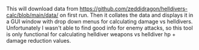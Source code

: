 This will download data from https://github.com/zeddidragon/helldivers-calc/blob/main/data/ on first run.
Then it collates the data and displays it in a GUI window with drop down menus for calculating damage vs helldivers.
Unfortunately I wasn't able to find good info for enemy attacks, so this tool is only functional for calculating helldiver weapons vs helldiver hp + damage reduction values.